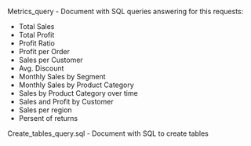 Metrics_query - Document with SQL queries answering for this requests:

  - Total Sales 
  - Total Profit
  - Profit Ratio
  - Profit per Order
  - Sales per Customer
  - Avg. Discount
  - Monthly Sales by Segment 
  - Monthly Sales by Product Category 
  - Sales by Product Category over time 
  - Sales and Profit by Customer
  - Sales per region
  - Persent of returns

Create_tables_query.sql - Document with SQL to create tables
